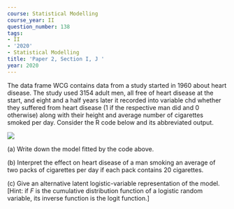 ```yaml
---
course: Statistical Modelling
course_year: II
question_number: 138
tags:
- II
- '2020'
- Statistical Modelling
title: 'Paper 2, Section I, J '
year: 2020
---
```




The data frame WCG contains data from a study started in 1960 about heart disease. The study used 3154 adult men, all free of heart disease at the start, and eight and a half years later it recorded into variable chd whether they suffered from heart disease (1 if the respective man did and 0 otherwise) along with their height and average number of cigarettes smoked per day. Consider the $\mathrm{R}$ code below and its abbreviated output.

![](https://cdn.mathpix.com/cropped/2022_04_28_bbf15a0aea848371efd9g-090.jpg?height=251&width=717&top_left_y=386&top_left_x=164)

(a) Write down the model fitted by the code above.

(b) Interpret the effect on heart disease of a man smoking an average of two packs of cigarettes per day if each pack contains 20 cigarettes.

(c) Give an alternative latent logistic-variable representation of the model. [Hint: if $F$ is the cumulative distribution function of a logistic random variable, its inverse function is the logit function.]